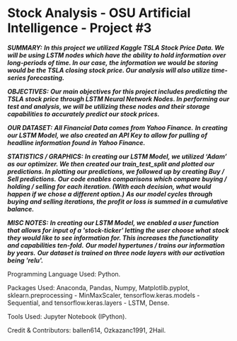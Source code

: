 # Stock Analysis - OSU Artificial Intelligence - Project #3

***SUMMARY:***
  ***In this project we utilized Kaggle TSLA Stock Price Data. We will be using LSTM nodes which have the ability to hold information over long-periods of time. In our case, the information we would be storing would be the TSLA closing stock price. Our analysis will also utilize time-series forecasting.***

***OBJECTIVES:***
  ***Our main objectives for this project includes predicting the TSLA stock price through LSTM Neural Network Nodes. In performing our test and analysis, we will be utilizing these nodes and their storage capabilities to accurately predict our stock prices.***

***OUR DATASET:*** 
  ***All Financial Data comes from Yahoo Finance.***
  ***In creating our LSTM Model, we also created an API Key to allow for pulling of headline information found in Yahoo Finance.***

***STATISTICS / GRAPHICS:***
  ***In creating our LSTM Model, we utilized ‘Adam’ as our optimizer. We then created our train_test_split and plotted our predictions. In plotting our predictions, we followed up by creating Buy / Sell predictions.***
  ***Our code enables comparisons which compare buying / holding / selling for each iteration. (With each decision, what would happen if we chose a different option.)***
  ***As our model cycles through buying and selling iterations, the profit or loss is summed in a cumulative balance.***

***MISC NOTES:***
  ***In creating our LSTM Model, we enabled a user function that allows for input of a 'stock-ticker' letting the user choose what stock they would like to see information for. This increases the functionality and capabilities ten-fold.***
  ***Our model hypertunes / trains our information by years.***
  ***Our dataset is trained on three node layers with our activation being 'relu'.***

Programming Language Used: Python.

Packages Used: Anaconda, Pandas, Numpy, Matplotlib.pyplot, sklearn.preprocessing - MinMaxScaler,  tensorflow.keras.models - Sequential, and tensorflow.keras.layers - LSTM, Dense.

Tools Used: Jupyter Notebook (IPython).

Credit & Contributors: ballen614, Ozkazanc1991, 2Hail.
